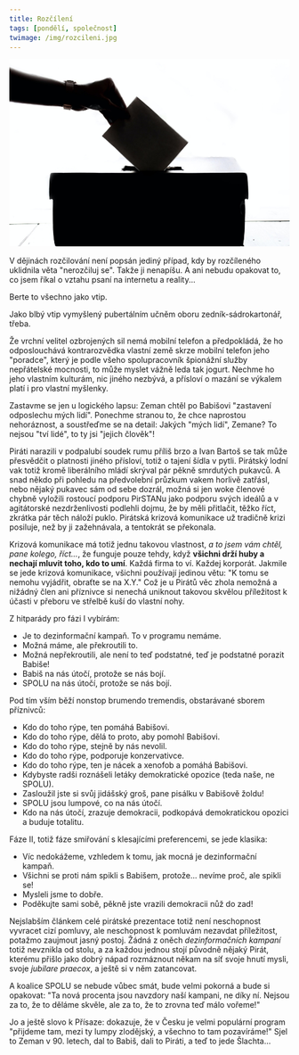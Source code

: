 ```yaml
---
title: Rozčílení
tags: [pondělí, společnost]
twimage: /img/rozcileni.jpg
---
```


![cover](/img/rozcileni.jpg)

V dějinách rozčilování není popsán jediný případ, kdy by rozčíleného uklidnila věta "nerozčiluj se". Takže ji nenapíšu. A ani nebudu opakovat to, co jsem říkal o vztahu psaní na internetu a reality...

Berte to všechno jako vtip.

Jako blbý vtip vymyšlený pubertálním učněm oboru zedník-sádrokartonář, třeba.

Že vrchní velitel ozbrojených sil nemá mobilní telefon a předpokládá, že ho odposlouchává kontrarozvědka vlastní země skrze mobilní telefon jeho "poradce", který je podle všeho spolupracovník špionážní služby nepřátelské mocnosti, to může myslet vážně leda tak jogurt. Nechme ho jeho vlastním kulturám, nic jiného nezbývá, a přísloví o mazání se výkalem platí i pro vlastní myšlenky.

Zastavme se jen u logického lapsu: Zeman chtěl po Babišovi "zastavení odposlechu mých lidí". Ponechme stranou to, že chce naprostou nehoráznost, a soustřeďme se na detail: Jakých "mých lidí", Zemane? To nejsou "tví lidé", to ty jsi "jejich člověk"!

Piráti narazili v podpalubí soudek rumu příliš brzo a Ivan Bartoš se tak může přesvědčit o platnosti jiného přísloví, totiž o tajení šídla v pytli. Pirátský lodní vak totiž kromě liberálního mládí skrýval pár pěkně smrdutých pukavců. A snad někdo při pohledu na předvolební průzkum vakem horlivě zatřásl, nebo nějaký pukavec sám od sebe dozrál, možná si jen woke členové chybně vyložili rostoucí podporu PirSTANu jako podporu svých ideálů a v agitátorské nezdrženlivosti podlehli dojmu, že by měli přitlačit, těžko říct, zkrátka pár těch náloží puklo. Pirátská krizová komunikace už tradičně krizi posiluje, než by ji zažehnávala, a tentokrát se překonala.

Krizová komunikace má totiž jednu takovou vlastnost, _a to jsem vám chtěl, pane kolego, říct..._, že funguje pouze tehdy, když **všichni drží huby a nechají mluvit toho, kdo to umí**. Každá firma to ví. Každej korporát. Jakmile se jede krizová komunikace, všichni používají jedinou větu: "K tomu se nemohu vyjádřit, obraťte se na X.Y." Což je u Pirátů věc zhola nemožná a nižádný člen ani příznivce si nenechá uniknout takovou skvělou příležitost k účasti v přeboru ve střelbě kuší do vlastní nohy.

Z hitparády pro fázi I vybírám:

- Je to dezinformační kampaň. To v programu nemáme.
- Možná máme, ale překroutili to.
- Možná nepřekroutili, ale není to teď podstatné, teď je podstatné porazit Babiše!
- Babiš na nás útočí, protože se nás bojí.
- SPOLU na nás útočí, protože se nás bojí.

Pod tím vším běží nonstop brumendo tremendis, obstarávané sborem příznivců:

- Kdo do toho rýpe, ten pomáhá Babišovi.
- Kdo do toho rýpe, dělá to proto, aby pomohl Babišovi.
- Kdo do toho rýpe, stejně by nás nevolil.
- Kdo do toho rýpe, podporuje konzervativce.
- Kdo do toho rýpe, ten je nácek a xenofob a pomáhá Babišovi.
- Kdybyste radši roznášeli letáky demokratické opozice (teda naše, ne SPOLU).
- Zasloužil jste si svůj jidášský groš, pane pisálku v Babišově žoldu!
- SPOLU jsou lumpové, co na nás útočí.
- Kdo na nás útočí, zrazuje demokracii, podkopává demokratickou opozici a buduje totalitu.

Fáze II, totiž fáze smiřování s klesajícími preferencemi, se jede klasika:

- Víc nedokážeme, vzhledem k tomu, jak mocná je dezinformační kampaň.
- Všichni se proti nám spikli s Babišem, protože... nevíme proč, ale spikli se!
- Mysleli jsme to dobře.
- Poděkujte sami sobě, pěkně jste vrazili demokracii nůž do zad!

Nejslabším článkem celé pirátské prezentace totiž není neschopnost vyvracet cizí pomluvy, ale neschopnost k pomluvám nezavdat příležitost, potažmo zaujmout jasný postoj. Žádná z oněch _dezinformačních kampaní_ totiž nevznikla od stolu, a za každou jednou stojí původně nějaký Pirát, kterému přišlo jako dobrý nápad rozmáznout někam na síť svoje hnutí mysli, svoje _jubilare praecox_, a ještě si v něm zatancovat.

A koalice SPOLU se nebude vůbec smát, bude velmi pokorná a bude si opakovat: "Ta nová procenta jsou navzdory naší kampani, ne díky ní. Nejsou za to, že to děláme skvěle, ale za to, že to zrovna teď málo vořeme!"

Jo a ještě slovo k Přísaze: dokazuje, že v Česku je velmi populární program "přijdeme tam, mezi ty lumpy zlodějský, a všechno to tam pozavíráme!" Sjel to Zeman v 90. letech, dal to Babiš, dali to Piráti, a teď to jede Šlachta...